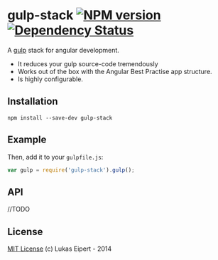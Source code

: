 gulp-stack [![NPM version][npm-image]][npm-url] [![Dependency Status][depstat-image]][depstat-url]
===========================

A [gulp][gulp] stack for angular development.

* It reduces your gulp source-code tremendously
* Works out of the box with the Angular Best Practise app structure.
* Is highly configurable.

Installation
---------------

```shell
npm install --save-dev gulp-stack
```

Example
---------------

Then, add it to your `gulpfile.js`:

```javascript
var gulp = require('gulp-stack').gulp();
```

API
--------------

//TODO

License
------------

[MIT License](http://en.wikipedia.org/wiki/MIT_License) (c) Lukas Eipert - 2014

[gulp]: https://github.com/gulpjs/gulp

[npm-url]: https://npmjs.org/package/gulp-stack
[npm-image]: https://badge.fury.io/js/gulp-stack.png

[depstat-url]: https://david-dm.org/leipert/gulp-stack
[depstat-image]: https://david-dm.org/leipert/gulp-stack.png

